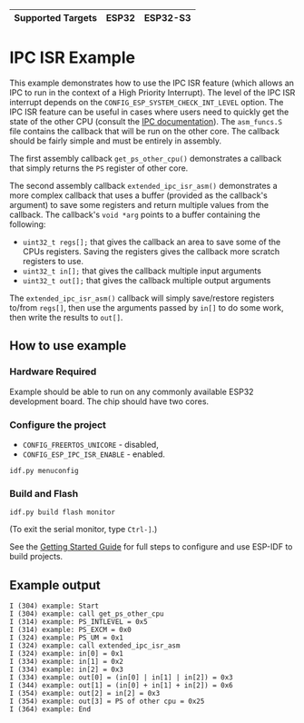 | Supported Targets | ESP32 | ESP32-S3 |
| ----------------- | ----- | -------- |

# IPC ISR Example

This example demonstrates how to use the IPC ISR feature (which allows an IPC to run in the context of a High Priority Interrupt). The level of the IPC ISR interrupt depends on the `CONFIG_ESP_SYSTEM_CHECK_INT_LEVEL` option. The IPC ISR feature can be useful in cases where users need to quickly get the state of the other CPU (consult the [IPC documentation](https://docs.espressif.com/projects/esp-idf/en/latest/esp32/api-reference/system/ipc.html)). The `asm_funcs.S` file contains the callback that will be run on the other core. The callback should be fairly simple and must be entirely in assembly.

The first assembly callback `get_ps_other_cpu()` demonstrates a callback that simply returns the `PS` register of other core.

The second assembly callback `extended_ipc_isr_asm()` demonstrates a more complex callback that uses a buffer (provided as the callback's argument) to save some registers and return multiple values from the callback. The callback's `void *arg` points to a buffer containing the following:
  - `uint32_t regs[];` that gives the callback an area to save some of the CPUs registers. Saving the registers gives the callback more scratch registers to use.
  - `uint32_t in[];` that gives the callback multiple input arguments
  - `uint32_t out[];` that gives the callback multiple output arguments

The `extended_ipc_isr_asm()` callback will simply save/restore registers to/from `regs[]`, then use the arguments passed by `in[]` to do some work, then write the results to `out[]`.

## How to use example

### Hardware Required

Example should be able to run on any commonly available ESP32 development board. The chip should have two cores.

### Configure the project

- `CONFIG_FREERTOS_UNICORE` - disabled,
- `CONFIG_ESP_IPC_ISR_ENABLE` - enabled.

```
idf.py menuconfig
```

### Build and Flash

```
idf.py build flash monitor
```

(To exit the serial monitor, type ``Ctrl-]``.)

See the [Getting Started Guide](https://docs.espressif.com/projects/esp-idf/en/latest/get-started/index.html) for full steps to configure and use ESP-IDF to build projects.


## Example output

```
I (304) example: Start
I (304) example: call get_ps_other_cpu
I (314) example: PS_INTLEVEL = 0x5
I (314) example: PS_EXCM = 0x0
I (324) example: PS_UM = 0x1
I (324) example: call extended_ipc_isr_asm
I (324) example: in[0] = 0x1
I (334) example: in[1] = 0x2
I (334) example: in[2] = 0x3
I (334) example: out[0] = (in[0] | in[1] | in[2]) = 0x3
I (344) example: out[1] = (in[0] + in[1] + in[2]) = 0x6
I (354) example: out[2] = in[2] = 0x3
I (354) example: out[3] = PS of other cpu = 0x25
I (364) example: End
```
